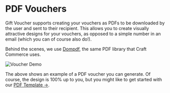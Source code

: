 # PDF Vouchers

Gift Voucher supports creating your vouchers as PDFs to be downloaded by the user and sent to their recipient. This allows you to create visually attractive designs for your vouchers, as opposed to a simple number in an email (which you can of course also do!).

Behind the scenes, we use [Dompdf](https://github.com/dompdf/dompdf/), the same PDF library that Craft Commerce uses.

![Voucher Demo](/uploads/plugins/gift-voucher/voucher-demo.png)

The above shows an example of a PDF voucher you can generate. Of course, the design is 100% up to you, but you might like to get started with our [PDF Template →](/craft-plugins/gift-voucher/docs/template-guide/pdf-template).